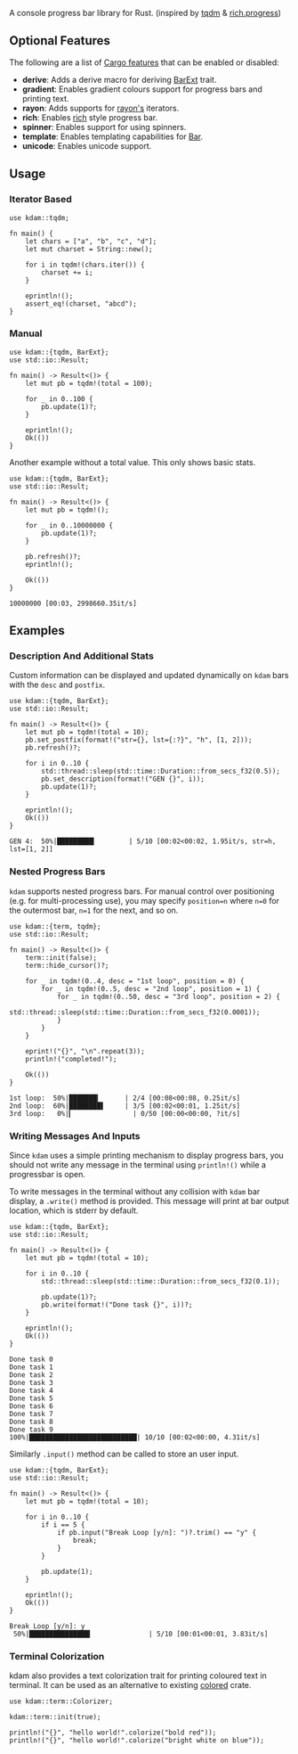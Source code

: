 A console progress bar library for Rust. (inspired by [tqdm](https://github.com/tqdm/tqdm) & [rich.progress](https://rich.readthedocs.io/en/latest/progress.html))

## Optional Features

The following are a list of [Cargo features](https://doc.rust-lang.org/stable/cargo/reference/manifest.html#the-features-section) that can be enabled or disabled:

- **derive**: Adds a derive macro for deriving [BarExt](crate::BarExt) trait.
- **gradient**: Enables gradient colours support for progress bars and printing text.
- **rayon**: Adds supports for [rayon's](https://crates.io/crates/rayon) iterators.
- **rich**: Enables [rich](https://rich.readthedocs.io/en/latest/progress.html) style progress bar.
- **spinner**: Enables support for using spinners. 
- **template**: Enables templating capabilities for [Bar](crate::Bar).
- **unicode**: Enables unicode support.

## Usage

### Iterator Based

```
use kdam::tqdm;

fn main() {
    let chars = ["a", "b", "c", "d"];
    let mut charset = String::new();

    for i in tqdm!(chars.iter()) {
        charset += i;
    }

    eprintln!();
    assert_eq!(charset, "abcd");
}
```

### Manual

```
use kdam::{tqdm, BarExt};
use std::io::Result;

fn main() -> Result<()> {
    let mut pb = tqdm!(total = 100);

    for _ in 0..100 {
        pb.update(1)?;
    }

    eprintln!();
    Ok(())
}
```

Another example without a total value. This only shows basic stats.

```
use kdam::{tqdm, BarExt};
use std::io::Result;

fn main() -> Result<()> {
    let mut pb = tqdm!();

    for _ in 0..10000000 {
        pb.update(1)?;
    }

    pb.refresh()?;
    eprintln!();

    Ok(())
}
```

```text
10000000 [00:03, 2998660.35it/s]
```

## Examples

### Description And Additional Stats

Custom information can be displayed and updated dynamically on `kdam` bars with the `desc` and `postfix`.

```
use kdam::{tqdm, BarExt};
use std::io::Result;

fn main() -> Result<()> {
    let mut pb = tqdm!(total = 10);
    pb.set_postfix(format!("str={}, lst={:?}", "h", [1, 2]));
    pb.refresh()?;

    for i in 0..10 {
        std::thread::sleep(std::time::Duration::from_secs_f32(0.5));
        pb.set_description(format!("GEN {}", i));
        pb.update(1)?;
    }
    
    eprintln!();
    Ok(())
}
```

```text
GEN 4:  50%|█████████▎        | 5/10 [00:02<00:02, 1.95it/s, str=h, lst=[1, 2]]
```

### Nested Progress Bars

`kdam` supports nested progress bars. For manual control over positioning (e.g. for multi-processing use), you may specify `position=n` where `n=0` for the outermost bar, `n=1` for the next, and so on.

```
use kdam::{term, tqdm};
use std::io::Result;

fn main() -> Result<()> {
    term::init(false);
    term::hide_cursor()?;

    for _ in tqdm!(0..4, desc = "1st loop", position = 0) {
        for _ in tqdm!(0..5, desc = "2nd loop", position = 1) {
            for _ in tqdm!(0..50, desc = "3rd loop", position = 2) {
                std::thread::sleep(std::time::Duration::from_secs_f32(0.0001));
            }
        }
    }

    eprint!("{}", "\n".repeat(3));
    println!("completed!");

    Ok(())
}
```

```text
1st loop:  50%|███████▎      | 2/4 [00:08<00:08, 0.25it/s]
2nd loop:  60%|████████▌     | 3/5 [00:02<00:01, 1.25it/s]
3rd loop:   0%|▎               | 0/50 [00:00<00:00, ?it/s]
```

### Writing Messages And Inputs

Since `kdam` uses a simple printing mechanism to display progress bars, you should not write any message in the terminal using `println!()` while a progressbar is open.

To write messages in the terminal without any collision with `kdam` bar display, a `.write()` method is provided. This message will print at bar output location, which is stderr by default.

```
use kdam::{tqdm, BarExt};
use std::io::Result;

fn main() -> Result<()> {
    let mut pb = tqdm!(total = 10);

    for i in 0..10 {
        std::thread::sleep(std::time::Duration::from_secs_f32(0.1));

        pb.update(1)?;
        pb.write(format!("Done task {}", i))?;
    }

    eprintln!();
    Ok(())
}
```

```text
Done task 0
Done task 1
Done task 2
Done task 3
Done task 4
Done task 5
Done task 6
Done task 7
Done task 8
Done task 9
100%|███████████████████████████| 10/10 [00:02<00:00, 4.31it/s]
```

Similarly `.input()` method can be called to store an user input.

```
use kdam::{tqdm, BarExt};
use std::io::Result;

fn main() -> Result<()> {
    let mut pb = tqdm!(total = 10);

    for i in 0..10 {
        if i == 5 {
            if pb.input("Break Loop [y/n]: ")?.trim() == "y" {
                break;
            }
        }

        pb.update(1);
    }

    eprintln!();
    Ok(())
}
```

```text
Break Loop [y/n]: y
 50%|███████████████▎              | 5/10 [00:01<00:01, 3.83it/s]
```

### Terminal Colorization

kdam also provides a text colorization trait for printing coloured text in terminal. It can be used as an alternative to existing [colored](https://github.com/mackwic/colored) crate.

```
use kdam::term::Colorizer;

kdam::term::init(true);

println!("{}", "hello world!".colorize("bold red"));
println!("{}", "hello world!".colorize("bright white on blue"));
```
